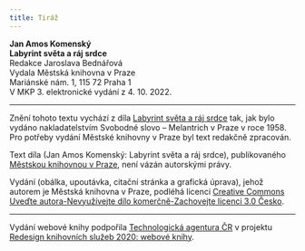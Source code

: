 ```yaml
---
title: Tiráž
---
```


**Jan Amos Komenský    
Labyrint světa a ráj srdce**  
Redakce Jaroslava Bednářová  
Vydala Městská knihovna v Praze  
Mariánské nám. 1, 115 72 Praha 1  
V MKP 3. elektronické vydání z 4. 10. 2022.

***

Znění tohoto textu vychází z díla [Labyrint světa a ráj srdce](https://aleph.nkp.cz/F/?func=direct&doc_number=000622899&local_base=CNB) tak, jak bylo vydáno nakladatelstvím Svobodné slovo – Melantrich v Praze v roce 1958. Pro potřeby vydání Městské knihovny v Praze byl text redakčně zpracován.

Text díla (Jan Amos Komenský: Labyrint světa a ráj srdce), publikovaného [Městskou knihovnou v Praze](https://www.mlp.cz/cz/), není vázán autorskými právy.

Vydání (obálka, upoutávka, citační stránka a grafická úprava), jehož autorem je Městská knihovna v Praze, podléhá licenci [Creative Commons Uveďte autora-Nevyužívejte dílo komerčně-Zachovejte licenci 3.0 Česko](https://creativecommons.org/licenses/by-nc-sa/3.0/cz/).


***

Vydání webové knihy podpořila [Technologická agentura ČR](https://www.tacr.cz/) v projektu [Redesign knihovních služeb 2020: webové knihy](https://starfos.tacr.cz/cs/project/TL04000391).